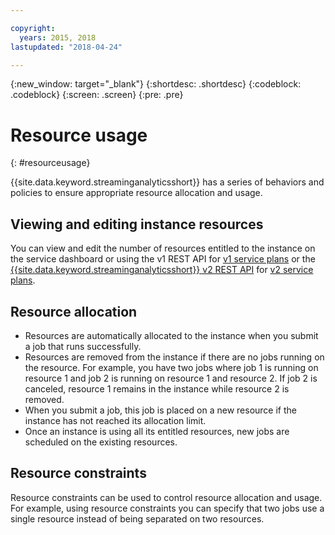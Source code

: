 ```yaml
---

copyright:
  years: 2015, 2018
lastupdated: "2018-04-24"

---
```


<!-- Attribute definitions -->
{:new_window: target="_blank"}
{:shortdesc: .shortdesc}
{:codeblock: .codeblock}
{:screen: .screen}
{:pre: .pre}


# Resource usage
{: #resourceusage}

{{site.data.keyword.streaminganalyticsshort}} has a series of behaviors and policies to ensure appropriate resource allocation and usage.

## Viewing and editing instance resources
You can view and edit the number of resources entitled to the instance on the service dashboard or using the v1 REST API for [v1 service plans](/docs/services/StreamingAnalytics/service_plans.html) or the [{{site.data.keyword.streaminganalyticsshort}} v2 REST API](https://console.bluemix.net/apidocs/1939-streaming-analytics-v2#get-a-streaming-analytics-instance) for [v2 service plans](/docs/services/StreamingAnalytics/service_plans.html).

## Resource allocation
- Resources are automatically allocated to the instance when you submit a job that runs successfully.
- Resources are removed from the instance if there are no jobs running on the resource. For example, you have two jobs where job 1 is running on resource 1 and job 2 is running on resource 1 and resource 2. If job 2 is canceled, resource 1 remains in the instance while resource 2 is removed.
- When you submit a job, this job is placed on a new resource if the instance has not reached its allocation limit.
- Once an instance is using all its entitled resources, new jobs are scheduled on the existing resources.

## Resource constraints

Resource constraints can be used to control resource allocation and usage. For example, using resource constraints you can specify that two jobs use a single resource instead of being separated on two resources.
